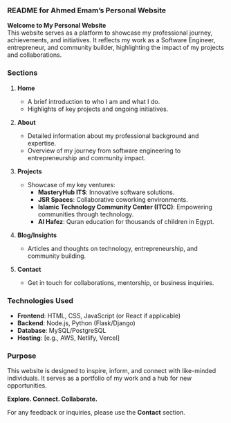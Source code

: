 ### README for Ahmed Emam’s Personal Website  

**Welcome to My Personal Website**  
This website serves as a platform to showcase my professional journey, achievements, and initiatives. It reflects my work as a Software Engineer, entrepreneur, and community builder, highlighting the impact of my projects and collaborations.  

### **Sections**  

1. **Home**  
   - A brief introduction to who I am and what I do.  
   - Highlights of key projects and ongoing initiatives.  

2. **About**  
   - Detailed information about my professional background and expertise.  
   - Overview of my journey from software engineering to entrepreneurship and community impact.  

3. **Projects**  
   - Showcase of my key ventures:  
     - **MasteryHub ITS**: Innovative software solutions.  
     - **JSR Spaces**: Collaborative coworking environments.  
     - **Islamic Technology Community Center (ITCC)**: Empowering communities through technology.  
     - **Al Hafez**: Quran education for thousands of children in Egypt.  

4. **Blog/Insights**  
   - Articles and thoughts on technology, entrepreneurship, and community building.  

5. **Contact**  
   - Get in touch for collaborations, mentorship, or business inquiries.  

### **Technologies Used**  
- **Frontend**: HTML, CSS, JavaScript (or React if applicable)  
- **Backend**: Node.js, Python (Flask/Django)  
- **Database**: MySQL/PostgreSQL  
- **Hosting**: [e.g., AWS, Netlify, Vercel]  

### **Purpose**  
This website is designed to inspire, inform, and connect with like-minded individuals. It serves as a portfolio of my work and a hub for new opportunities.  

**Explore. Connect. Collaborate.**  

For any feedback or inquiries, please use the **Contact** section.  